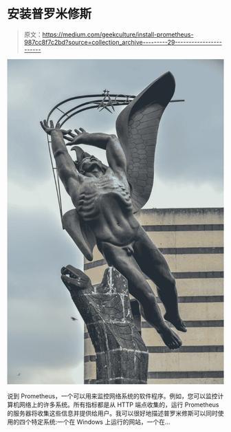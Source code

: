 # 安装普罗米修斯

> 原文：<https://medium.com/geekculture/install-prometheus-987cc8f7c2bd?source=collection_archive---------29----------------------->

![](img/0113ad4553a680718cd7a7dc1c69857a.png)

说到 Prometheus，一个可以用来监控网络系统的软件程序。例如，您可以监控计算机网络上的许多系统。所有指标都是从 HTTP 端点收集的，运行 Prometheus 的服务器将收集这些信息并提供给用户。我可以很好地描述普罗米修斯可以同时使用的四个特定系统:一个在 Windows 上运行的网站，一个在…